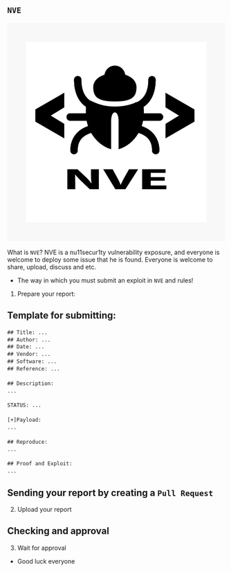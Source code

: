 ## `NVE`

![](https://github.com/nu11secur1ty/NVE/blob/main/Docs/NVE.png)

What is `NVE`? NVE is a nu11secur1ty vulnerability exposure, and everyone is welcome to deploy some issue that he is found. 
Everyone is welcome to share, upload, discuss and etc.

- The way in which you must submit an exploit in `NVE` and rules!

1. Prepare your report:
## Template for submitting:

```txt
## Title: ...
## Author: ...
## Date: ...
## Vendor: ...
## Software: ...
## Reference: ...

## Description: 
...

STATUS: ...

[+]Payload:
...

## Reproduce:
...

## Proof and Exploit:
...

```
## Sending your report by creating a `Pull Request`
2. Upload your report

## Checking and approval
3. Wait for approval

- Good luck everyone
